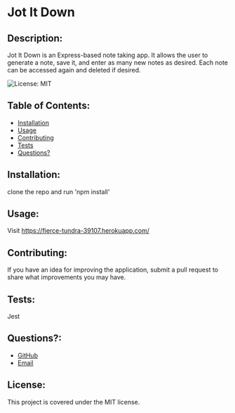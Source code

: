   # Jot It Down
  

  
  ## Description: 

  Jot It Down is an Express-based note taking app. It allows the user to generate a note, save it, and enter as many new notes as desired. Each note can be accessed again and deleted if desired. 
  

  ![License: MIT](https://img.shields.io/badge/License-MIT-yellow.svg) 

  ## Table of Contents:
  * [Installation](#installation)
  * [Usage](#usage)
  * [Contributing](#contributing)
  * [Tests](#tests)
  * [Questions?](#questions)
  
  ## Installation: 
 
  clone the repo and run 'npm install'
  

  
  ## Usage: 

  Visit https://fierce-tundra-39107.herokuapp.com/
  

  
  ## Contributing: 

  If you have an idea for improving the application, submit a pull request to share what improvements you may have.
  

  
  ## Tests: 

  Jest
  

  
  ## Questions?:
  * <a href="https://github.com/gwarzecha" target="_blank">GitHub</a>
  * <a href="mailto: gmwarzecha@tutanota.com" target="_blank">Email</a>
  
  ## License: 

  This project is covered under the MIT license.